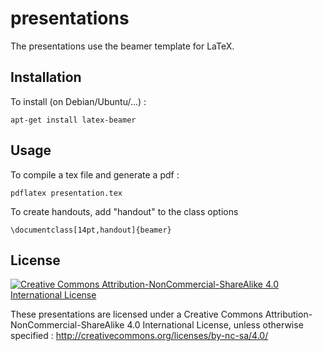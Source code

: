 presentations
=============

The presentations use the beamer template for LaTeX.

Installation
------------

To install (on Debian/Ubuntu/...) :

`apt-get install latex-beamer`

Usage
-----

To compile a tex file and generate a pdf :

`pdflatex presentation.tex`

To create handouts, add "handout" to the class options

    \documentclass[14pt,handout]{beamer}

License
-------

[![Creative Commons Attribution-NonCommercial-ShareAlike 4.0 International License](http://i.creativecommons.org/l/by-nc-sa/4.0/88x31.png)](http://creativecommons.org/licenses/by-nc-sa/4.0/
)

These presentations are licensed under a Creative Commons Attribution-NonCommercial-ShareAlike 4.0 International License, unless otherwise specified : 
http://creativecommons.org/licenses/by-nc-sa/4.0/

